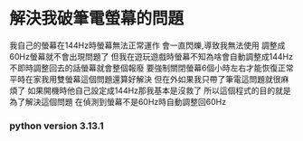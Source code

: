 # 解決我破筆電螢幕的問題

我自己的螢幕在144Hz時螢幕無法正常運作
會一直閃爍,導致我無法使用
調整成60Hz螢幕就不會出現問題了
但我在遊玩遊戲時螢幕不知為啥會自動調整成144Hz
不即時調整回去的話螢幕就會整個報廢
要強制關閉螢幕6個小時左右才能恢復正常
平時在家我用雙螢幕這個問題還算好解決
但在外如果我只帶了筆電這問題就很麻煩了
如果開機時他自己設定成144Hz那我基本是沒救了
所以這個程式的目的就是為了解決這個問題
在偵測到螢幕不是60Hz時自動調整回60Hz

### python version 3.13.1
